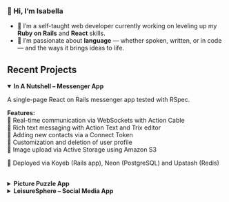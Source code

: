 ### 👋 Hi, I’m Isabella

- 🎯 I’m a self-taught web developer currently working on leveling up my <strong>Ruby on Rails</strong> and <strong>React</strong> skills.  
- 💬 I’m passionate about <strong>language</strong> — whether spoken, written, or in code — and the ways it brings ideas to life.

## Recent Projects

<details open>
<summary><strong>In A Nutshell – Messenger App</strong></summary>

A single-page React on Rails messenger app tested with RSpec.

**Features:**  
  📍 Real-time communication via WebSockets with Action Cable  
  📍 Rich text messaging with Action Text and Trix editor  
  📍 Adding new contacts via a Connect Token  
  📍 Customization and deletion of user profile  
  📍 Image upload via Active Storage using Amazon S3  


 🔹 Deployed via Koyeb (Rails app), Neon (PostgreSQL) and Upstash (Redis)
<br><br>
</details>

<details>
<summary><strong>Picture Puzzle App</strong></summary>

A full-stack React + Rails game inspired by "Where is Wally" with child-themed picture puzzles.

**Features:**  
  ✔️ 3 different puzzles to solve  
  ✔️ Frontend timer displaying the required time  
  ✔️ Backend timer and backend validation of guess/game state to prevent players from cheating<br>
  ✔️ Players can enter their name in the ranking upon completion  

 ➕ Deployed via Koyeb (Rails app) and Neon (PostgreSQL)
<br><br>
</details>

<details>
<summary><strong>LeisureSphere – Social Media App</strong></summary>

A small full-stack social media app built with Ruby on Rails, tested with RSpec.

**Features:**  
  ✅ Following other users, likes, polymorphic text/image posts, nested comments <br>
  ✅ Login via Devise or Google  
  ✅ Automatic profile picture retrieval from Google or Gravatar  
  ✅ Image upload via Active Storage using Amazon S3  
  ✅ Sending welcome email to new users via SendGrid  

  ✳️ Deployed via Koyeb (Rails app) and Neon (PostgreSQL) 
<br><br>
</details>
